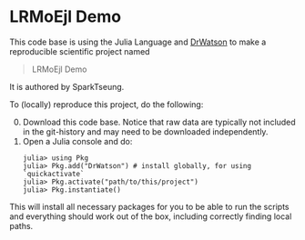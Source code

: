 # LRMoEjl Demo

This code base is using the Julia Language and [DrWatson](https://juliadynamics.github.io/DrWatson.jl/stable/)
to make a reproducible scientific project named
> LRMoEjl Demo

It is authored by SparkTseung.

To (locally) reproduce this project, do the following:

0. Download this code base. Notice that raw data are typically not included in the
   git-history and may need to be downloaded independently.
1. Open a Julia console and do:
   ```
   julia> using Pkg
   julia> Pkg.add("DrWatson") # install globally, for using `quickactivate`
   julia> Pkg.activate("path/to/this/project")
   julia> Pkg.instantiate()
   ```

This will install all necessary packages for you to be able to run the scripts and
everything should work out of the box, including correctly finding local paths.
